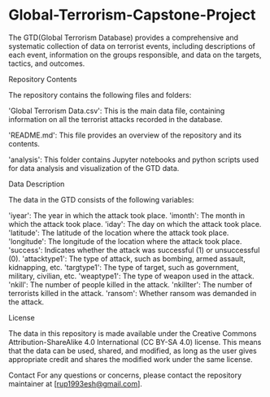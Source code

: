 # Global-Terrorism-Capstone-Project
The GTD(Global Terrorism Database) provides a comprehensive and systematic collection of data on terrorist events, including descriptions of each event, information on the groups responsible, and data on the targets, tactics, and outcomes.


Repository Contents

The repository contains the following files and folders:

'Global Terrorism Data.csv': This is the main data file, containing information on all the terrorist attacks recorded in the database.

'README.md': This file provides an overview of the repository and its contents.

'analysis': This folder contains Jupyter notebooks and python scripts used for data analysis and visualization of the GTD data.



Data Description

The data in the GTD consists of the following variables:

'iyear': The year in which the attack took place.
'imonth': The month in which the attack took place.
'iday': The day on which the attack took place.
'latitude': The latitude of the location where the attack took place.
'longitude': The longitude of the location where the attack took place.
'success': Indicates whether the attack was successful (1) or unsuccessful (0).
'attacktype1': The type of attack, such as bombing, armed assault, kidnapping, etc.
'targtype1': The type of target, such as government, military, civilian, etc.
'weaptype1': The type of weapon used in the attack.
'nkill': The number of people killed in the attack.
'nkillter': The number of terrorists killed in the attack.
'ransom': Whether ransom was demanded in the attack.


License

The data in this repository is made available under the Creative Commons Attribution-ShareAlike 4.0 International (CC BY-SA 4.0) license. This means that the data can be used, shared, and modified, as long as the user gives appropriate credit and shares the modified work under the same license.

Contact
For any questions or concerns, please contact the repository maintainer at [rup1993esh@gmail.com].
